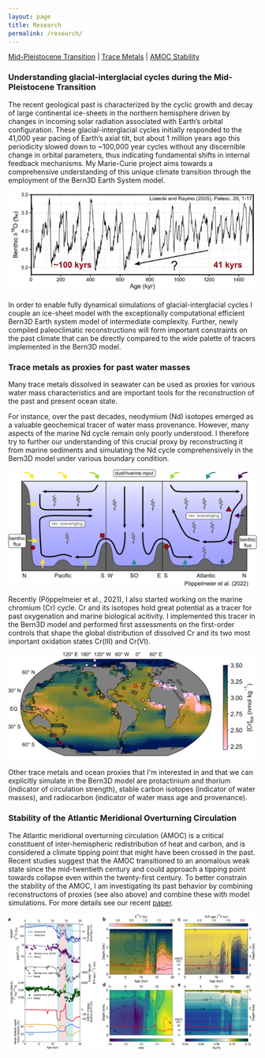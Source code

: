 ```yaml
---
layout: page
title: Research
permalink: /research/
---
```


[Mid-Pleistocene Transition](#understanding-glacial-interglacial-cycles-during-the-mid-pleistocene-transition) | [Trace Metals](#trace-metals-as-proxies-for-past-water-masses) | [AMOC Stability](#stability-of-the-atlantic-meridional-overturning-circulation)


### Understanding glacial-interglacial cycles during the Mid-Pleistocene Transition
The recent geological past is characterized by the cyclic growth and decay of large continental ice-sheets in the northern hemisphere driven by changes in incoming solar radiation associated with Earth’s orbital configuration. These glacial-interglacial cycles initially responded to the 41,000 year pacing of Earth’s axial tilt, but about 1 million years ago this periodicity slowed down to ~100,000 year cycles without any discernible change in orbital parameters, thus indicating fundamental shifts in internal feedback mechanisms. My Marie-Curie project aims towards a comprehensive understanding of this unique climate transition through the employment of the Bern3D Earth System model.


![MPT LR04](assets/MPT_LR04.jpg)


In order to enable fully dynamical simulations of glacial-interglacial cycles I couple an ice-sheet model with the exceptionally computational efficient Bern3D Earth system model of intermediate complexity. Further, newly compiled paleoclimatic reconstructions will form important constraints on the past climate that can be directly compared to the wide palette of tracers implemented in the Bern3D model.

### Trace metals as proxies for past water masses

Many trace metals dissolved in seawater can be used as proxies for various water mass characteristics and are important tools for the reconstruction of the past and present ocean state.
  
For instance, over the past decades, neodymium (Nd) isotopes emerged as a valuable geochemical tracer of water mass provenance. However, many aspects of the marine Nd cycle remain only poorly understood. I therefore try to further our understanding of this crucial proxy by reconstructing it from marine sediments and simulating the Nd cycle comprehensively in the Bern3D model under various boundary condition.


![Nd_cycle](assets/Nd_sketch.png)


Recently (Pöppelmeier et al., 2021), I also started working on the marine chromium (Cr) cycle. Cr and its isotopes hold great potential as a tracer for past oxygenation and marine biological acitivity. I implemented this tracer in the Bern3D model and performed first assessments on the first-order controls that shape the global distribution of dissolved Cr and its two most important oxidation states Cr(III) and Cr(VI).


![Chromium](assets/Chromium.png)


Other trace metals and ocean proxies that I'm interested in and that we can explicitly simulate in the Bern3D model are protactinium and thorium (indicator of circulation strength), stable carbon isotopes (indicator of water masses), and radiocarbon (indicator of water mass age and provenance).

### Stability of the Atlantic Meridional Overturning Circulation

The Atlantic meridional overturning circulation (AMOC) is a critical constituent of inter-hemispheric redistribution of heat and carbon, and is considered a climate tipping point that might have been crossed in the past. Recent studies suggest that the AMOC transitioned to an anomalous weak state since the mid-twentieth century and could approach a tipping point towards collapse even within the twenty-first century. To better constrain the stability of the AMOC, I am investigating its past behavior by combining reconstructons of proxies (see also above) and combine these with model simulations. For more details see our recent [paper](https://doi.org/10.1038/s41561-023-01140-3).

![AMOC](assets/AMOC.png)
